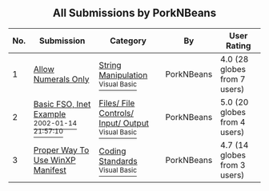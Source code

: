 ﻿<div align="center">

## All Submissions by PorkNBeans

</div>

No.  | Submission | Category | By   | User Rating
---- | ---------- | -------- | ---- | -----------
1 | [Allow Numerals Only<br />](https://github.com/Planet-Source-Code/porknbeans-allow-numerals-only__1-30425) | [String Manipulation<br /><sup>Visual Basic</sup>](../ByCategory/string-manipulation__1-5.md) | PorkNBeans | 4.0 (28 globes from 7 users)
2 | [Basic FSO, Inet Example<br /><sup>2002-01-14 21:57:10</sup>](https://github.com/Planet-Source-Code/porknbeans-basic-fso-inet-example__1-30805) | [Files/ File Controls/ Input/ Output<br /><sup>Visual Basic</sup>](../ByCategory/files-file-controls-input-output__1-3.md) | PorkNBeans | 5.0 (20 globes from 4 users)
3 | [Proper Way To Use WinXP Manifest<br />](https://github.com/Planet-Source-Code/porknbeans-proper-way-to-use-winxp-manifest__1-29985) | [Coding Standards<br /><sup>Visual Basic</sup>](../ByCategory/coding-standards__1-43.md) | PorkNBeans | 4.7 (14 globes from 3 users)
